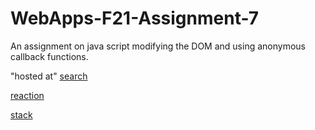 # WebApps-F21-Assignment-7
An assignment on java script modifying the DOM and using anonymous callback functions.

"hosted at"  [search](https://44-563-webapps-f21.github.io/webapps-f21-assignment-7-Saichandhar/search.html)

[reaction](https://44-563-webapps-f21.github.io/webapps-f21-assignment-7-Saichandhar/reaction.html)

[stack](https://44-563-webapps-f21.github.io/webapps-f21-assignment-7-Saichandhar/stack.html)